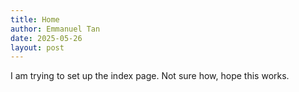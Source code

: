 ```yaml
---
title: Home
author: Emmanuel Tan
date: 2025-05-26
layout: post
---
```


I am trying to set up the index page. Not sure how, hope this works. 